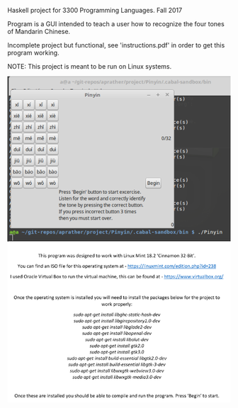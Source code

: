 Haskell project for 3300 Programming Languages. Fall 2017

Program is a GUI intended to teach a user how to recognize the four tones of Mandarin Chinese.

Incomplete project but functional, see 'instructions.pdf' in order to get this program working.

NOTE: This project is meant to be run on Linux systems.

![ScreenShot](https://github.com/aaprather/Pinyin-Learner/blob/master/Screen1.png)
![ScreenShot](https://github.com/aaprather/Pinyin-Learner/blob/master/instructions%20screenie.png)
